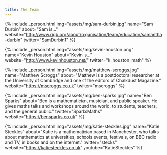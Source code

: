 ```yaml
---
title: The Team
---
```


{% include _person.html
    img="assets/img/sam-durbin.jpg"
    name="Sam Durbin"
    about="Sam is..."
    website="http://www.rigb.org/about/organisation/team/education/samantha-durbin"
    twitter="SamDurbin1"
%}

{% include _person.html
    img="assets/img/kevin-houston.png"
    name="Kevin Houston"
    about="Kevin is..."
    website="http://www.kevinhouston.net/"
    twitter="k_houston_math"
%}

{% include _person.html
    img="assets/img/matthew-scroggs.jpg"
    name="Matthew Scroggs"
    about="Matthew is a postdoctoral researcher at the University of Cambridge and one of the editors of Chalkdust Magazine."
    website="https://mscroggs.co.uk"
    twitter="mscroggs"
%}

{% include _person.html
    img="assets/img/ben-sparks.jpg"
    name="Ben Sparks"
    about="Ben is a mathematician, musician, and public speaker. He gives maths talks and workshops around the world, to students, teachers, and the general public."
    twitter="SparksMaths"
    website="https://bensparks.co.uk"
%}

{% include _person.html
    img="assets/img/katie-steckles.jpg"
    name="Katie Steckles"
    about="Katie is a mathematician based in Manchester, who talks about mathematics at universities, schools events, festivals, on BBC radio and TV, in books and on the internet."
    twitter="stecks"
    website="https://katiesteckles.co.uk"
    youtube="KatieSteckles"
%}
